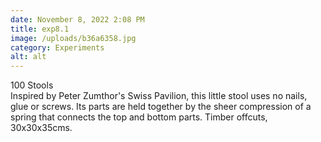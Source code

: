 ```yaml
---
date: November 8, 2022 2:08 PM
title: exp8.1
image: /uploads/b36a6358.jpg
category: Experiments
alt: alt
---
```

1﻿00 Stools\
Inspired by Peter Zumthor's Swiss Pavilion, this little stool uses no nails, glue or screws. Its parts are held together by the sheer compression of a spring that connects the top and bottom parts. Timber offcuts, 30x30x35cms.